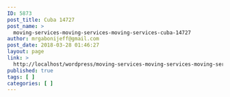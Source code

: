 ```yaml
---
ID: 5873
post_title: Cuba 14727
post_name: >
  moving-services-moving-services-moving-services-cuba-14727
author: mrgabonijeff@gmail.com
post_date: 2018-03-28 01:46:27
layout: page
link: >
  http://localhost/wordpress/moving-services-moving-services-moving-services-cuba-14727/
published: true
tags: [ ]
categories: [ ]
---
```

